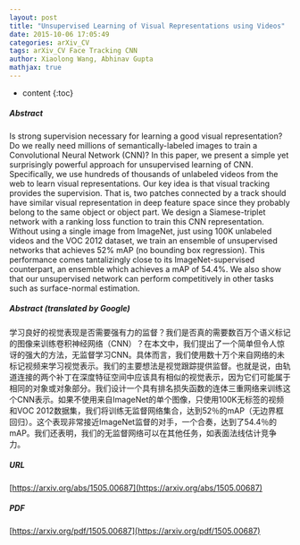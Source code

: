 ```yaml
---
layout: post
title: "Unsupervised Learning of Visual Representations using Videos"
date: 2015-10-06 17:05:49
categories: arXiv_CV
tags: arXiv_CV Face Tracking CNN
author: Xiaolong Wang, Abhinav Gupta
mathjax: true
---
```


* content
{:toc}

##### Abstract
Is strong supervision necessary for learning a good visual representation? Do we really need millions of semantically-labeled images to train a Convolutional Neural Network (CNN)? In this paper, we present a simple yet surprisingly powerful approach for unsupervised learning of CNN. Specifically, we use hundreds of thousands of unlabeled videos from the web to learn visual representations. Our key idea is that visual tracking provides the supervision. That is, two patches connected by a track should have similar visual representation in deep feature space since they probably belong to the same object or object part. We design a Siamese-triplet network with a ranking loss function to train this CNN representation. Without using a single image from ImageNet, just using 100K unlabeled videos and the VOC 2012 dataset, we train an ensemble of unsupervised networks that achieves 52% mAP (no bounding box regression). This performance comes tantalizingly close to its ImageNet-supervised counterpart, an ensemble which achieves a mAP of 54.4%. We also show that our unsupervised network can perform competitively in other tasks such as surface-normal estimation.

##### Abstract (translated by Google)
学习良好的视觉表现是否需要强有力的监督？我们是否真的需要数百万个语义标记的图像来训练卷积神经网络（CNN）？在本文中，我们提出了一个简单但令人惊讶的强大的方法，无监督学习CNN。具体而言，我们使用数十万个来自网络的未标记视频来学习视觉表示。我们的主要想法是视觉跟踪提供监督。也就是说，由轨道连接的两个补丁在深度特征空间中应该具有相似的视觉表示，因为它们可能属于相同的对象或对象部分。我们设计一个具有排名损失函数的连体三重网络来训练这个CNN表示。如果不使用来自ImageNet的单个图像，只使用100K无标签的视频和VOC 2012数据集，我们将训练无监督网络集合，达到52％的mAP（无边界框回归）。这个表现非常接近ImageNet监督的对手，一个合奏，达到了54.4％的mAP。我们还表明，我们的无监督网络可以在其他任务，如表面法线估计竞争力。

##### URL
[https://arxiv.org/abs/1505.00687](https://arxiv.org/abs/1505.00687)

##### PDF
[https://arxiv.org/pdf/1505.00687](https://arxiv.org/pdf/1505.00687)

